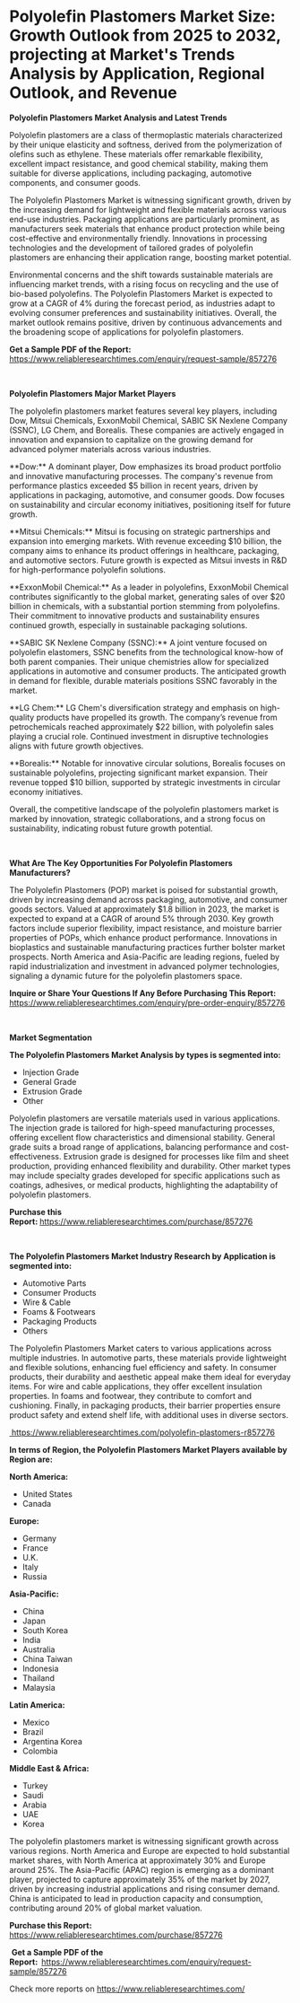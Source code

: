 <p><h1>Polyolefin Plastomers Market Size: Growth Outlook from 2025 to 2032, projecting at Market's Trends Analysis by Application, Regional Outlook, and Revenue</h1></p><p><strong>Polyolefin Plastomers Market Analysis and Latest Trends</strong></p>
<p><p>Polyolefin plastomers are a class of thermoplastic materials characterized by their unique elasticity and softness, derived from the polymerization of olefins such as ethylene. These materials offer remarkable flexibility, excellent impact resistance, and good chemical stability, making them suitable for diverse applications, including packaging, automotive components, and consumer goods. </p><p>The Polyolefin Plastomers Market is witnessing significant growth, driven by the increasing demand for lightweight and flexible materials across various end-use industries. Packaging applications are particularly prominent, as manufacturers seek materials that enhance product protection while being cost-effective and environmentally friendly. Innovations in processing technologies and the development of tailored grades of polyolefin plastomers are enhancing their application range, boosting market potential.</p><p>Environmental concerns and the shift towards sustainable materials are influencing market trends, with a rising focus on recycling and the use of bio-based polyolefins. The Polyolefin Plastomers Market is expected to grow at a CAGR of 4% during the forecast period, as industries adapt to evolving consumer preferences and sustainability initiatives. Overall, the market outlook remains positive, driven by continuous advancements and the broadening scope of applications for polyolefin plastomers.</p></p>
<p><strong>Get a Sample PDF of the Report:&nbsp;</strong> <a href="https://www.reliableresearchtimes.com/enquiry/request-sample/857276?utm_campaign=2931&utm_medium=2&utm_source=Github&utm_content=ia&utm_term=01042025&utm_id=polyolefin-plastomers">https://www.reliableresearchtimes.com/enquiry/request-sample/857276</a></p>
<p>&nbsp;</p>
<p><strong>Polyolefin Plastomers Major Market Players</strong></p>
<p><p>The polyolefin plastomers market features several key players, including Dow, Mitsui Chemicals, ExxonMobil Chemical, SABIC SK Nexlene Company (SSNC), LG Chem, and Borealis. These companies are actively engaged in innovation and expansion to capitalize on the growing demand for advanced polymer materials across various industries.</p><p>**Dow:** A dominant player, Dow emphasizes its broad product portfolio and innovative manufacturing processes. The company's revenue from performance plastics exceeded $5 billion in recent years, driven by applications in packaging, automotive, and consumer goods. Dow focuses on sustainability and circular economy initiatives, positioning itself for future growth.</p><p>**Mitsui Chemicals:** Mitsui is focusing on strategic partnerships and expansion into emerging markets. With revenue exceeding $10 billion, the company aims to enhance its product offerings in healthcare, packaging, and automotive sectors. Future growth is expected as Mitsui invests in R&D for high-performance polyolefin solutions.</p><p>**ExxonMobil Chemical:** As a leader in polyolefins, ExxonMobil Chemical contributes significantly to the global market, generating sales of over $20 billion in chemicals, with a substantial portion stemming from polyolefins. Their commitment to innovative products and sustainability ensures continued growth, especially in sustainable packaging solutions.</p><p>**SABIC SK Nexlene Company (SSNC):** A joint venture focused on polyolefin elastomers, SSNC benefits from the technological know-how of both parent companies. Their unique chemistries allow for specialized applications in automotive and consumer products. The anticipated growth in demand for flexible, durable materials positions SSNC favorably in the market.</p><p>**LG Chem:** LG Chem's diversification strategy and emphasis on high-quality products have propelled its growth. The company’s revenue from petrochemicals reached approximately $22 billion, with polyolefin sales playing a crucial role. Continued investment in disruptive technologies aligns with future growth objectives.</p><p>**Borealis:** Notable for innovative circular solutions, Borealis focuses on sustainable polyolefins, projecting significant market expansion. Their revenue topped $10 billion, supported by strategic investments in circular economy initiatives.</p><p>Overall, the competitive landscape of the polyolefin plastomers market is marked by innovation, strategic collaborations, and a strong focus on sustainability, indicating robust future growth potential.</p></p>
<p>&nbsp;</p>
<p><strong>What Are The Key Opportunities For Polyolefin Plastomers Manufacturers?</strong></p>
<p><p>The Polyolefin Plastomers (POP) market is poised for substantial growth, driven by increasing demand across packaging, automotive, and consumer goods sectors. Valued at approximately $1.8 billion in 2023, the market is expected to expand at a CAGR of around 5% through 2030. Key growth factors include superior flexibility, impact resistance, and moisture barrier properties of POPs, which enhance product performance. Innovations in bioplastics and sustainable manufacturing practices further bolster market prospects. North America and Asia-Pacific are leading regions, fueled by rapid industrialization and investment in advanced polymer technologies, signaling a dynamic future for the polyolefin plastomers space.</p></p>
<p><strong>Inquire or Share Your Questions If Any Before Purchasing This Report:</strong> <a href="https://www.reliableresearchtimes.com/enquiry/pre-order-enquiry/857276?utm_campaign=2931&utm_medium=2&utm_source=Github&utm_content=ia&utm_term=01042025&utm_id=polyolefin-plastomers">https://www.reliableresearchtimes.com/enquiry/pre-order-enquiry/857276</a></p>
<p>&nbsp;</p>
<p><strong>Market Segmentation</strong></p>
<p><strong>The Polyolefin Plastomers Market Analysis by types is segmented into:</strong></p>
<p><ul><li>Injection Grade</li><li>General Grade</li><li>Extrusion Grade</li><li>Other</li></ul></p>
<p><p>Polyolefin plastomers are versatile materials used in various applications. The injection grade is tailored for high-speed manufacturing processes, offering excellent flow characteristics and dimensional stability. General grade suits a broad range of applications, balancing performance and cost-effectiveness. Extrusion grade is designed for processes like film and sheet production, providing enhanced flexibility and durability. Other market types may include specialty grades developed for specific applications such as coatings, adhesives, or medical products, highlighting the adaptability of polyolefin plastomers.</p></p>
<p><strong>Purchase this Report:&nbsp;</strong><a href="https://www.reliableresearchtimes.com/purchase/857276?utm_campaign=2931&utm_medium=2&utm_source=Github&utm_content=ia&utm_term=01042025&utm_id=polyolefin-plastomers">https://www.reliableresearchtimes.com/purchase/857276</a></p>
<p>&nbsp;</p>
<p><strong>The Polyolefin Plastomers Market Industry Research by Application is segmented into:</strong></p>
<p><ul><li>Automotive Parts</li><li>Consumer Products</li><li>Wire & Cable</li><li>Foams & Footwears</li><li>Packaging Products</li><li>Others</li></ul></p>
<p><p>The Polyolefin Plastomers Market caters to various applications across multiple industries. In automotive parts, these materials provide lightweight and flexible solutions, enhancing fuel efficiency and safety. In consumer products, their durability and aesthetic appeal make them ideal for everyday items. For wire and cable applications, they offer excellent insulation properties. In foams and footwear, they contribute to comfort and cushioning. Finally, in packaging products, their barrier properties ensure product safety and extend shelf life, with additional uses in diverse sectors.</p></p>
<p><a href="https://www.reliableresearchtimes.com/polyolefin-plastomers-r857276?utm_campaign=2931&utm_medium=2&utm_source=Github&utm_content=ia&utm_term=01042025&utm_id=polyolefin-plastomers">&nbsp;https://www.reliableresearchtimes.com/polyolefin-plastomers-r857276</a></p>
<p><strong>In terms of Region, the Polyolefin Plastomers Market Players available by Region are:</strong></p>
<p>
    <p> <strong> North America: </strong>
        <ul>
            <li>United States</li>
            <li>Canada</li>
        </ul>
        </p> 
    <p> <strong> Europe: </strong>
        <ul>
            <li>Germany</li>
            <li>France</li>
            <li>U.K.</li>
            <li>Italy</li>
            <li>Russia</li>
        </ul>
        </p> 
    <p> <strong> Asia-Pacific: </strong>
        <ul>
            <li>China</li>
            <li>Japan</li>
            <li>South Korea</li>
            <li>India</li>
            <li>Australia</li>
            <li>China Taiwan</li>
            <li>Indonesia</li>
            <li>Thailand</li>
            <li>Malaysia</li>
        </ul>
        </p> 
    <p> <strong> Latin America: </strong>
        <ul>
            <li>Mexico</li>
            <li>Brazil</li>
            <li>Argentina Korea</li>
            <li>Colombia</li>
        </ul>
        </p> 
    <p> <strong> Middle East & Africa: </strong>
        <ul>
            <li>Turkey</li>
            <li>Saudi</li>
            <li>Arabia</li>
            <li>UAE</li>
            <li>Korea</li>
        </ul>
    </p>
    </p>
<p><p>The polyolefin plastomers market is witnessing significant growth across various regions. North America and Europe are expected to hold substantial market shares, with North America at approximately 30% and Europe around 25%. The Asia-Pacific (APAC) region is emerging as a dominant player, projected to capture approximately 35% of the market by 2027, driven by increasing industrial applications and rising consumer demand. China is anticipated to lead in production capacity and consumption, contributing around 20% of global market valuation.</p></p>
<p><strong>Purchase this Report: </strong><a href="https://www.reliableresearchtimes.com/purchase/857276?utm_campaign=2931&utm_medium=2&utm_source=Github&utm_content=ia&utm_term=01042025&utm_id=polyolefin-plastomers">https://www.reliableresearchtimes.com/purchase/857276</a></p>
<p>&nbsp;<strong>Get a Sample PDF of the Report:&nbsp;&nbsp;</strong><a href="https://www.reliableresearchtimes.com/enquiry/request-sample/857276?utm_campaign=2931&utm_medium=2&utm_source=Github&utm_content=ia&utm_term=01042025&utm_id=polyolefin-plastomers">https://www.reliableresearchtimes.com/enquiry/request-sample/857276</a></p>
<p><strong></strong></p>
<p>Check more reports on <a href="https://www.reliableresearchtimes.com/?utm_campaign=2931&utm_medium=2&utm_source=Github&utm_content=ia&utm_term=01042025&utm_id=polyolefin-plastomers">https://www.reliableresearchtimes.com/</a></p>